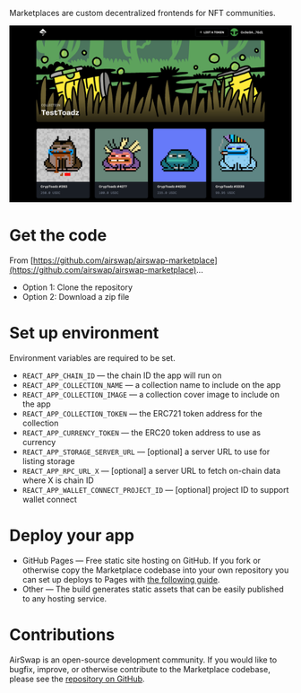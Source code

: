 
Marketplaces are custom decentralized frontends for NFT communities.

<img src="../images/marketplace-screenshot.png" />

# Get the code

From [https://github.com/airswap/airswap-marketplace](https://github.com/airswap/airswap-marketplace)...
- Option 1: Clone the repository
- Option 2: Download a zip file

# Set up environment
Environment variables are required to be set.

- `REACT_APP_CHAIN_ID` — the chain ID the app will run on
- `REACT_APP_COLLECTION_NAME` — a collection name to include on the app
- `REACT_APP_COLLECTION_IMAGE` — a collection cover image to include on the app
- `REACT_APP_COLLECTION_TOKEN` — the ERC721 token address for the collection
- `REACT_APP_CURRENCY_TOKEN` — the ERC20 token address to use as currency
- `REACT_APP_STORAGE_SERVER_URL` — [optional] a server URL to use for listing storage
- `REACT_APP_RPC_URL_X` — [optional] a server URL to fetch on-chain data where X is chain ID
- `REACT_APP_WALLET_CONNECT_PROJECT_ID` — [optional] project ID to support wallet connect

# Deploy your app

- GitHub Pages — Free static site hosting on GitHub. If you fork or otherwise copy the Marketplace codebase into your own repository you can set up deploys to Pages with [the following guide](https://docs.github.com/en/pages/getting-started-with-github-pages/configuring-a-publishing-source-for-your-github-pages-site).
- Other — The build generates static assets that can be easily published to any hosting service.

# Contributions

AirSwap is an open-source development community. If you would like to bugfix, improve, or otherwise contribute to the Marketplace codebase, please see the [repository on GitHub](https://github.com/airswap/airswap-marketplace).